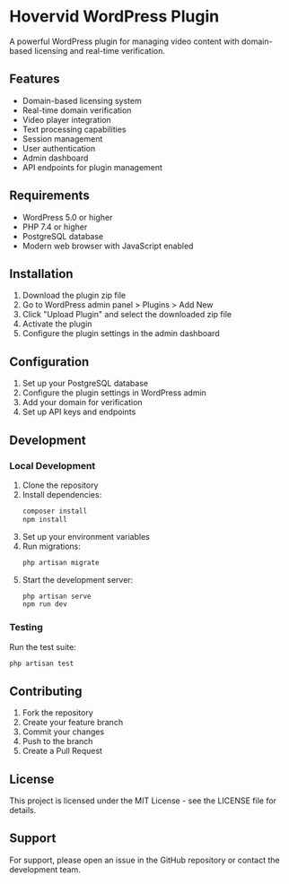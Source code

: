 # Hovervid WordPress Plugin

A powerful WordPress plugin for managing video content with domain-based licensing and real-time verification.

## Features

- Domain-based licensing system
- Real-time domain verification
- Video player integration
- Text processing capabilities
- Session management
- User authentication
- Admin dashboard
- API endpoints for plugin management

## Requirements

- WordPress 5.0 or higher
- PHP 7.4 or higher
- PostgreSQL database
- Modern web browser with JavaScript enabled

## Installation

1. Download the plugin zip file
2. Go to WordPress admin panel > Plugins > Add New
3. Click "Upload Plugin" and select the downloaded zip file
4. Activate the plugin
5. Configure the plugin settings in the admin dashboard

## Configuration

1. Set up your PostgreSQL database
2. Configure the plugin settings in WordPress admin
3. Add your domain for verification
4. Set up API keys and endpoints

## Development

### Local Development

1. Clone the repository
2. Install dependencies:
   ```bash
   composer install
   npm install
   ```
3. Set up your environment variables
4. Run migrations:
   ```bash
   php artisan migrate
   ```
5. Start the development server:
   ```bash
   php artisan serve
   npm run dev
   ```

### Testing

Run the test suite:
```bash
php artisan test
```

## Contributing

1. Fork the repository
2. Create your feature branch
3. Commit your changes
4. Push to the branch
5. Create a Pull Request

## License

This project is licensed under the MIT License - see the LICENSE file for details.

## Support

For support, please open an issue in the GitHub repository or contact the development team.
